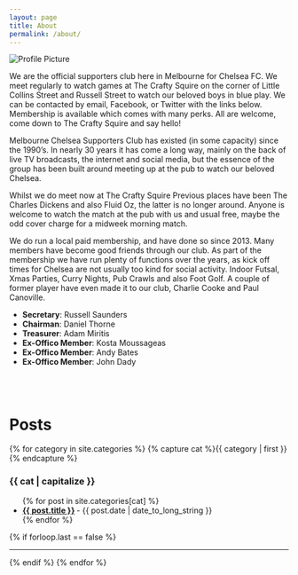 ```yaml
---
layout: page
title: About
permalink: /about/
---
```


<img src="{{ site.baseurl }}/assets/about-us.jpg" title="Profile Picture" class="profile">

We are the official supporters club here in Melbourne for Chelsea FC. We meet regularly to watch games at The Crafty Squire on the corner of Little Collins Street and Russell Street to watch our beloved boys in blue play. We can be contacted by email, Facebook, or Twitter with the links below. Membership is available which comes with many perks.  All are welcome, come down to The Crafty Squire and say hello!

Melbourne Chelsea Supporters Club has existed (in some capacity) since the 1990’s. In nearly 30 years it has come a long way, mainly on the back of live TV broadcasts, the internet and social media, but the essence of the group has been built around meeting up at the pub to watch our beloved Chelsea.

Whilst we do meet now at The Crafty Squire Previous places have been The Charles Dickens and also Fluid Oz, the latter is no longer around. Anyone is welcome to watch the match at the pub with us and usual free, maybe the odd cover charge for a midweek morning match.

We do run a local paid membership, and have done so since 2013. Many members have become good friends through our club.
As part of the membership we have run plenty of functions over the years, as kick off times for Chelsea are not usually too kind for social activity. Indoor Futsal, Xmas Parties, Curry Nights, Pub Crawls and also Foot Golf.
A couple of former player have even made it to our club, Charlie Cooke and Paul Canoville.

- **Secretary**: Russell Saunders
- **Chairman**: Daniel Thorne
- **Treasurer**: Adam Miritis
- **Ex-Offico Member**: Kosta Moussageas
- **Ex-Offico Member**: Andy Bates
- **Ex-Offico Member**: John Dady

<br><br>

# Posts

{% for category in site.categories %}
  {% capture cat %}{{ category | first }}{% endcapture %}
  <h3 id="{{cat}}">{{ cat | capitalize }}</h3>
  <ul class="posts-list">
  {% for post in site.categories[cat] %}
    <li>
      <strong>
        <a href="{{ post.url | prepend: site.baseurl }}">{{ post.title }}</a>
      </strong>
      <span class="post-date">- {{ post.date | date_to_long_string }}</span>
    </li>
  {% endfor %}
  </ul>
  {% if forloop.last == false %}<hr>{% endif %}
{% endfor %}
